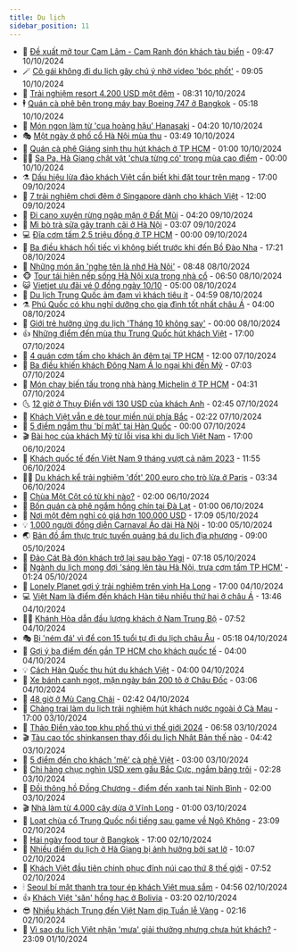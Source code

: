 ```yaml
---
title: Du lịch
sidebar_position: 11
---
```


<!-- vnexpress-du-lich:START -->
- 💂 [Đề xuất mở tour Cam Lâm - Cam Ranh đón khách tàu biển](https://vnexpress.net/de-xuat-mo-tour-cam-lam-cam-ranh-don-khach-tau-bien-4802544.html) - 09:47 10/10/2024
- 🪄 [Cô gái không đi du lịch gây chú ý nhờ video &#39;bóc phốt&#39;](https://vnexpress.net/co-gai-khong-di-du-lich-gay-chu-y-nho-video-boc-phot-4802378.html) - 09:05 10/10/2024
- 🦅 [Trải nghiệm resort 4.200 USD một đêm](https://vnexpress.net/trai-nghiem-resort-4-200-usd-mot-dem-4802428.html) - 08:31 10/10/2024
- 🕴 [Quán cà phê bên trong máy bay Boeing 747 ở Bangkok](https://vnexpress.net/quan-ca-phe-ben-trong-may-bay-boeing-747-o-bangkok-4801045.html) - 05:18 10/10/2024
- 👀 [Món ngon làm từ &#39;cua hoàng hậu&#39; Hanasaki](https://vnexpress.net/mon-ngon-lam-tu-cua-hoang-hau-hanasaki-4801775.html) - 04:20 10/10/2024
- 🎭 [Một ngày ở phố cổ Hà Nội mùa thu](https://vnexpress.net/mot-ngay-o-pho-co-ha-noi-mua-thu-4801708.html) - 03:49 10/10/2024
- 🦒 [Quán cà phê Giáng sinh thu hút khách ở TP HCM](https://vnexpress.net/quan-ca-phe-giang-sinh-thu-hut-khach-o-tp-hcm-4800975.html) - 01:00 10/10/2024
- 👨‍🏫 [Sa Pa, Hà Giang chật vật &#39;chưa từng có&#39; trong mùa cao điểm](https://vnexpress.net/sa-pa-ha-giang-chat-vat-chua-tung-co-trong-mua-cao-diem-4801299.html) - 00:00 10/10/2024
- ⚗️ [Dấu hiệu lừa đảo khách Việt cần biết khi đặt tour trên mạng](https://vnexpress.net/dau-hieu-lua-dao-khach-viet-can-biet-khi-dat-tour-tren-mang-4798932.html) - 17:00 09/10/2024
- 🥸 [7 trải nghiệm chơi đêm ở Singapore dành cho khách Việt](https://vnexpress.net/7-trai-nghiem-choi-dem-o-singapore-danh-cho-khach-viet-4801685.html) - 12:00 09/10/2024
- 🤠 [Đi cano xuyên rừng ngập mặn ở Đất Mũi](https://vnexpress.net/di-cano-xuyen-rung-ngap-man-o-dat-mui-4800625.html) - 04:20 09/10/2024
- 🚀 [Mì bò trà sữa gây tranh cãi ở Hà Nội](https://vnexpress.net/mi-bo-tra-sua-gay-tranh-cai-o-ha-noi-4800894.html) - 03:07 09/10/2024
- 💻 [Đĩa cơm tấm 2,5 triệu đồng ở TP HCM](https://vnexpress.net/dia-com-tam-2-5-trieu-dong-o-tp-hcm-4801141.html) - 00:00 09/10/2024
- 💼 [Ba điều khách hối tiếc vì không biết trước khi đến Bồ Đào Nha](https://vnexpress.net/ba-dieu-khach-hoi-tiec-vi-khong-biet-truoc-khi-den-bo-dao-nha-4801443.html) - 17:21 08/10/2024
- 🤡 [Những món ăn &#39;nghe tên là nhớ Hà Nội&#39;](https://vnexpress.net/nhung-mon-an-nghe-ten-la-nho-ha-noi-4800990.html) - 08:48 08/10/2024
- 🐵 [Tour tái hiện nếp sống Hà Nội xưa trong nhà cổ](https://vnexpress.net/tour-tai-hien-nep-song-ha-noi-xua-trong-nha-co-4801527.html) - 06:50 08/10/2024
- 😺 [Vietjet ưu đãi vé 0 đồng ngày 10/10](https://vnexpress.net/vietjet-uu-dai-ve-0-dong-ngay-10-10-4801131.html) - 05:00 08/10/2024
- 🌈 [Du lịch Trung Quốc ảm đạm vì khách tiêu ít](https://vnexpress.net/du-lich-trung-quoc-am-dam-vi-khach-tieu-it-4801191.html) - 04:59 08/10/2024
- ⚗️ [Phú Quốc có khu nghỉ dưỡng cho gia đình tốt nhất châu Á](https://vnexpress.net/phu-quoc-co-khu-nghi-duong-cho-gia-dinh-tot-nhat-chau-a-4800266.html) - 04:00 08/10/2024
- 👀 [Giới trẻ hưởng ứng du lịch &#39;Tháng 10 không say&#39;](https://vnexpress.net/gioi-tre-huong-ung-du-lich-thang-10-khong-say-4800982.html) - 00:00 08/10/2024
- 👍 [Những điểm đến mùa thu Trung Quốc hút khách Việt](https://vnexpress.net/nhung-diem-den-mua-thu-trung-quoc-hut-khach-viet-4799240.html) - 17:00 07/10/2024
- 💄 [4 quán cơm tấm cho khách ăn đêm tại TP HCM](https://vnexpress.net/4-quan-com-tam-cho-khach-an-dem-tai-tp-hcm-4799972.html) - 12:00 07/10/2024
- 🥷 [Ba điều khiến khách Đông Nam Á lo ngại khi đến Mỹ](https://vnexpress.net/ba-dieu-khien-khach-dong-nam-a-lo-ngai-khi-den-my-4800949.html) - 07:03 07/10/2024
- 📝 [Món chay biến tấu trong nhà hàng Michelin ở TP HCM](https://vnexpress.net/mon-chay-bien-tau-trong-nha-hang-michelin-o-tp-hcm-4799816.html) - 04:31 07/10/2024
- 🌜 [12 giờ ở Thụy Điển với 130 USD của khách Anh](https://vnexpress.net/12-gio-o-thuy-dien-voi-130-usd-cua-khach-anh-4800189.html) - 02:45 07/10/2024
- 📝 [Khách Việt vẫn e dè tour miền núi phía Bắc](https://vnexpress.net/khach-viet-van-e-de-tour-mien-nui-phia-bac-4800568.html) - 02:22 07/10/2024
- 🧰 [5 điểm ngắm thu &#39;bí mật&#39; tại Hàn Quốc](https://vnexpress.net/5-diem-ngam-thu-bi-mat-tai-han-quoc-4800335.html) - 00:00 07/10/2024
- 🎬 [Bài học của khách Mỹ từ lỗi visa khi du lịch Việt Nam](https://vnexpress.net/bai-hoc-cua-khach-my-tu-loi-visa-khi-du-lich-viet-nam-4800752.html) - 17:00 06/10/2024
- 🧐 [Khách quốc tế đến Việt Nam 9 tháng vượt cả năm 2023](https://vnexpress.net/khach-quoc-te-den-viet-nam-9-thang-vuot-ca-nam-2023-4800852.html) - 11:55 06/10/2024
- 👨‍🏫 [Du khách kể trải nghiệm &#39;đốt&#39; 200 euro cho trò lừa ở Paris](https://vnexpress.net/du-khach-ke-trai-nghiem-dot-200-euro-cho-tro-lua-o-paris-4800184.html) - 03:34 06/10/2024
- 🦣 [Chùa Một Cột có từ khi nào?](https://vnexpress.net/chua-mot-cot-co-tu-khi-nao-4800577.html) - 02:00 06/10/2024
- 🌋 [Bốn quán cà phê ngắm hồng chín tại Đà Lạt](https://vnexpress.net/bon-quan-ca-phe-ngam-hong-chin-tai-da-lat-4800127.html) - 01:00 06/10/2024
- 🦄 [Nơi một đêm nghỉ có giá hơn 100.000 USD](https://vnexpress.net/noi-mot-dem-nghi-co-gia-hon-100-000-usd-4800604.html) - 17:09 05/10/2024
- 💡 [1.000 người đồng diễn Carnaval Áo dài Hà Nội](https://vnexpress.net/1-000-nguoi-dong-dien-carnaval-ao-dai-ha-noi-4800580.html) - 10:00 05/10/2024
- 🌏 [Bản đồ ẩm thực trực tuyến quảng bá du lịch địa phương](https://vnexpress.net/ban-do-am-thuc-truc-tuyen-quang-ba-du-lich-dia-phuong-4799249.html) - 09:00 05/10/2024
- 💂 [Đảo Cát Bà đón khách trở lại sau bão Yagi](https://vnexpress.net/dao-cat-ba-don-khach-tro-lai-sau-bao-yagi-4800384.html) - 07:18 05/10/2024
- 🤩 [Ngành du lịch mong đợi &#39;sáng lên tàu Hà Nội, trưa cơm tấm TP HCM&#39;](https://vnexpress.net/nganh-du-lich-mong-doi-sang-len-tau-ha-noi-trua-com-tam-tp-hcm-4799373.html) - 01:24 05/10/2024
- 💪 [Lonely Planet gợi ý trải nghiệm trên vịnh Hạ Long](https://vnexpress.net/lonely-planet-goi-y-trai-nghiem-tren-vinh-ha-long-4800106.html) - 17:00 04/10/2024
- 💻 [Việt Nam là điểm đến khách Hàn tiêu nhiều thứ hai ở châu Á](https://vnexpress.net/viet-nam-la-diem-den-khach-han-tieu-nhieu-thu-hai-o-chau-a-4800241.html) - 13:46 04/10/2024
- 🧑‍💻 [Khánh Hòa dẫn đầu lượng khách ở Nam Trung Bộ](https://vnexpress.net/khanh-hoa-dan-dau-luong-khach-o-nam-trung-bo-4800221.html) - 07:52 04/10/2024
- 🎭 [Bị &#39;ném đá&#39; vì để con 15 tuổi tự đi du lịch châu Âu](https://vnexpress.net/bi-nem-da-vi-de-con-15-tuoi-tu-di-du-lich-chau-au-4799697.html) - 05:18 04/10/2024
- 🧐 [Gợi ý ba điểm đến gần TP HCM cho khách quốc tế](https://vnexpress.net/goi-y-ba-diem-den-gan-tp-hcm-cho-khach-quoc-te-4800048.html) - 04:00 04/10/2024
- 💡 [Cách Hàn Quốc thu hút du khách Việt](https://vnexpress.net/cach-han-quoc-thu-hut-du-khach-viet-4799490.html) - 04:00 04/10/2024
- 🌊 [Xe bánh canh ngọt, mặn ngày bán 200 tô ở Châu Đốc](https://vnexpress.net/xe-banh-canh-ngot-man-ngay-ban-200-to-o-chau-doc-4799104.html) - 03:06 04/10/2024
- 🎃 [48 giờ ở Mù Cang Chải](https://vnexpress.net/48-gio-o-mu-cang-chai-4799635.html) - 02:42 04/10/2024
- 🧠 [Chàng trai làm du lịch trải nghiệm hút khách nước ngoài ở Cà Mau](https://vnexpress.net/chang-trai-lam-du-lich-trai-nghiem-hut-khach-nuoc-ngoai-o-ca-mau-4785449.html) - 17:00 03/10/2024
- 💄 [Thảo Điền vào top khu phố thú vị thế giới 2024](https://vnexpress.net/thao-dien-vao-top-khu-pho-thu-vi-the-gioi-2024-4799720.html) - 06:58 03/10/2024
- 🎬 [Tàu cao tốc shinkansen thay đổi du lịch Nhật Bản thế nào](https://vnexpress.net/tau-cao-toc-shinkansen-thay-doi-du-lich-nhat-ban-the-nao-4799236.html) - 04:42 03/10/2024
- 🐻 [5 điểm đến cho khách &#39;mê&#39; cà phê Việt](https://vnexpress.net/5-diem-den-cho-khach-me-ca-phe-viet-4799488.html) - 03:00 03/10/2024
- 🌝 [Chi hàng chục nghìn USD xem gấu Bắc Cực, ngắm băng trôi](https://vnexpress.net/chi-hang-chuc-nghin-usd-xem-gau-bac-cuc-ngam-bang-troi-4797717.html) - 02:28 03/10/2024
- 🤩 [Đồi thông hồ Đồng Chương - điểm đến xanh tại Ninh Bình](https://vnexpress.net/doi-thong-ho-dong-chuong-diem-den-xanh-tai-ninh-binh-4799442.html) - 02:00 03/10/2024
- 🎬 [Nhà làm từ 4.000 cây dừa ở Vĩnh Long](https://vnexpress.net/nha-lam-tu-4-000-cay-dua-o-vinh-long-4799225.html) - 01:00 03/10/2024
- 🦩 [Loạt chùa cổ Trung Quốc nổi tiếng sau game về Ngộ Không](https://vnexpress.net/loat-chua-co-trung-quoc-noi-tieng-sau-game-ve-ngo-khong-4799158.html) - 23:09 02/10/2024
- 🦍 [Hai ngày food tour ở Bangkok](https://vnexpress.net/hai-ngay-food-tour-o-bangkok-4798133.html) - 17:00 02/10/2024
- 👀 [Nhiều điểm du lịch ở Hà Giang bị ảnh hưởng bởi sạt lở](https://vnexpress.net/nhieu-diem-du-lich-o-ha-giang-bi-anh-huong-boi-sat-lo-4799285.html) - 10:07 02/10/2024
- 🧰 [Khách Việt đầu tiên chinh phục đỉnh núi cao thứ 8 thế giới](https://vnexpress.net/khach-viet-dau-tien-chinh-phuc-dinh-nui-cao-thu-8-the-gioi-4798639.html) - 07:52 02/10/2024
- 🕯 [Seoul bí mật thanh tra tour ép khách Việt mua sắm](https://vnexpress.net/seoul-bi-mat-thanh-tra-tour-ep-khach-viet-mua-sam-4799281.html) - 04:56 02/10/2024
- 👍 [Khách Việt &#39;săn&#39; hồng hạc ở Bolivia](https://vnexpress.net/khach-viet-san-hong-hac-o-bolivia-4799021.html) - 03:20 02/10/2024
- 😎 [Nhiều khách Trung đến Việt Nam dịp Tuần lễ Vàng](https://vnexpress.net/nhieu-khach-trung-den-viet-nam-dip-tuan-le-vang-4799008.html) - 02:16 02/10/2024
- 🐘 [Vì sao du lịch Việt nhận &#39;mưa&#39; giải thưởng nhưng chưa hút khách?](https://vnexpress.net/vi-sao-du-lich-viet-nhan-mua-giai-thuong-nhung-chua-hut-khach-4797659.html) - 23:09 01/10/2024<!-- vnexpress-du-lich:END -->
